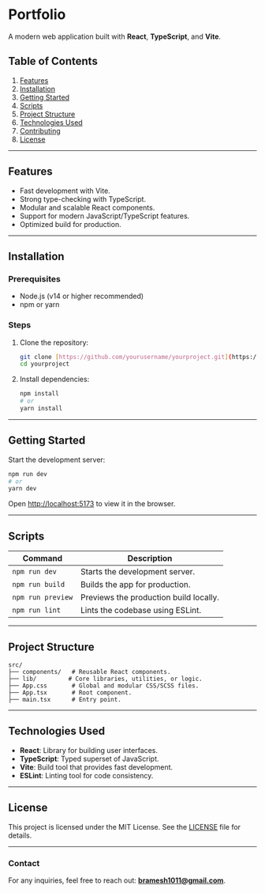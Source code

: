 # Portfolio 

A modern web application built with **React**, **TypeScript**, and **Vite**.  

## Table of Contents  
1. [Features](#features)  
2. [Installation](#installation)  
3. [Getting Started](#getting-started)  
4. [Scripts](#scripts)  
5. [Project Structure](#project-structure)  
6. [Technologies Used](#technologies-used)  
7. [Contributing](#contributing)  
8. [License](#license)  

---

## Features  
- Fast development with Vite.  
- Strong type-checking with TypeScript.  
- Modular and scalable React components.  
- Support for modern JavaScript/TypeScript features.  
- Optimized build for production.  

---

## Installation  

### Prerequisites  
- Node.js (v14 or higher recommended)  
- npm or yarn  

### Steps  
1. Clone the repository:  
   ```bash  
   git clone [https://github.com/yourusername/yourproject.git](https://github.com/lovelyram0143/my_portfolio)  
   cd yourproject  
   ```  
2. Install dependencies:  
   ```bash  
   npm install  
   # or  
   yarn install  
   ```  

---

## Getting Started  
Start the development server:  
```bash  
npm run dev  
# or  
yarn dev  
```  
Open [http://localhost:5173](http://localhost:5173) to view it in the browser.  

---

## Scripts  

| Command          | Description                              |  
|-------------------|------------------------------------------|  
| `npm run dev`     | Starts the development server.           |  
| `npm run build`   | Builds the app for production.           |  
| `npm run preview` | Previews the production build locally.   |  
| `npm run lint`    | Lints the codebase using ESLint.         |  

---

## Project Structure  

```plaintext  
src/ 
├── components/   # Reusable React components. 
├── lib/         # Core libraries, utilities, or logic.  
├── App.css       # Global and modular CSS/SCSS files.  
├── App.tsx       # Root component.  
├── main.tsx      # Entry point.
```  

---

## Technologies Used  

- **React**: Library for building user interfaces.  
- **TypeScript**: Typed superset of JavaScript.  
- **Vite**: Build tool that provides fast development.  
- **ESLint**: Linting tool for code consistency.  

---

## License  

This project is licensed under the MIT License. See the [LICENSE](LICENSE) file for details.  

---

### Contact  
For any inquiries, feel free to reach out: **[bramesh1011@gmail.com](mailto:bramesh1011@gmail.com)**.
